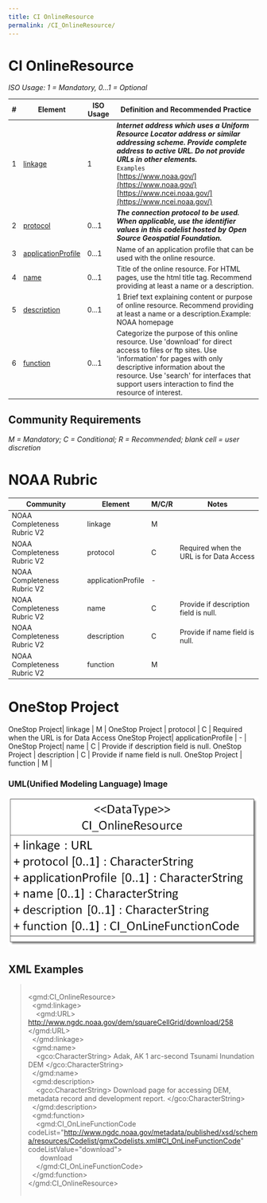 ```yaml
---
title: CI OnlineResource
permalink: /CI_OnlineResource/
---
```


# CI OnlineResource

_ISO Usage: 1 = Mandatory, 0...1 = Optional_

| # | Element      | ISO Usage | Definition and Recommended Practice
| - | ------------ | -------- | -------------------
| 1 | [linkage](/jpa-prototype/CharacterString) | 1 | **_Internet address which uses a Uniform Resource Locator address or similar addressing scheme. Provide complete address to active URL. Do not provide URLs in other elements._** <br />`Examples`<br />  [https://www.noaa.gov/](https://www.noaa.gov/) <br />  [https://www.ncei.noaa.gov/](https://www.ncei.noaa.gov/) |
| 2 | [protocol](/jpa-prototype/CharacterString) | 0...1 | **_The connection protocol to be used. When applicable, use the identifier values in this codelist hosted by Open Source Geospatial Foundation._**   |
| 3 | [applicationProfile](/CharacterString) | 0...1 | Name of an application profile that can be used with the online resource. |
| 4 | [name](/CharacterString) | 0...1 | Title of the online resource. For HTML pages, use the html title tag. Recommend providing at least a name or a description.   |
| 5 | [description](/CharacterString) | 0...1 | 1	Brief text explaining content or purpose of online resource. Recommend providing at least a name or a description.Example: NOAA homepage  |
| 6 | [function](/jpa-prototype/ISO_19115_and_19115-2_CodeList_Dictionaries) | 0...1 | Categorize the purpose of this online resource. Use 'download' for direct access to files or ftp sites. Use 'information' for pages with only descriptive information about the resource. Use 'search' for interfaces that support users interaction to find the resource of interest.   |


## Community Requirements

*M = Mandatory; C = Conditional; R = Recommended; blank cell = user discretion*

# NOAA Rubric
| Community  | Element | M/C/R | Notes
| - | - | - | -
NOAA Completeness Rubric V2 | linkage | M |
NOAA Completeness Rubric V2 | protocol | C | Required when the URL is for Data Access
NOAA Completeness Rubric V2 | applicationProfile | - |
NOAA Completeness Rubric V2 | name | C | Provide if description field is null.
NOAA Completeness Rubric V2 | description | C | Provide if name field is null.
NOAA Completeness Rubric V2 | function | M |


# OneStop Project
OneStop Project| linkage | M |
OneStop Project | protocol | C | Required when the URL is for Data Access
OneStop Project| applicationProfile | - |
OneStop Project| name | C | Provide if description field is null.
OneStop Project | description | C | Provide if name field is null.
OneStop Project | function | M |

### UML(Unified Modeling Language) Image
![CI OnlineResource.png](CI_OnlineResource.png)

## XML Examples 

>  &nbsp;  
>    \<gmd:CI_OnlineResource>  
>       &nbsp;    \<gmd:linkage>  
>   &nbsp; &nbsp;  \<gmd:URL> http://www.ngdc.noaa.gov/dem/squareCellGrid/download/258 </gmd:URL>  
>    &nbsp;   </gmd:linkage>  
>     &nbsp; \<gmd:name>  
>      &nbsp; &nbsp; \<gco:CharacterString> Adak, AK 1 arc-second Tsunami Inundation DEM </gco:CharacterString>  
>     &nbsp;  \</gmd:name>  
>     &nbsp; \<gmd:description>  
>     &nbsp; &nbsp;  \<gco:CharacterString> Download page for accessing DEM, metadata record and development report. </gco:CharacterString>  
>     &nbsp; \</gmd:description>  
>     &nbsp; \<gmd:function>   
>     &nbsp; &nbsp;  \<gmd:CI_OnLineFunctionCode codeList="http://www.ngdc.noaa.gov/metadata/published/xsd/schema/resources/Codelist/gmxCodelists.xml#CI_OnLineFunctionCode" codeListValue="download">  
>        &nbsp; &nbsp; &nbsp; download    
>      &nbsp; &nbsp; \</gmd:CI_OnLineFunctionCode>  
>    &nbsp;   \</gmd:function>  
>     \</gmd:CI_OnlineResource>  
>  &nbsp;  

